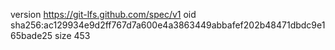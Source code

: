 version https://git-lfs.github.com/spec/v1
oid sha256:ac129934e9d2ff767d7a600e4a3863449abbafef202b48471dbdc9e165bade25
size 453
